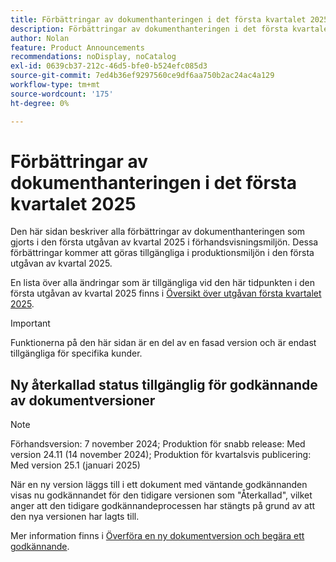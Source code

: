 ```yaml
---
title: Förbättringar av dokumenthanteringen i det första kvartalet 2025
description: Förbättringar av dokumenthanteringen i det första kvartalet 2025
author: Nolan
feature: Product Announcements
recommendations: noDisplay, noCatalog
exl-id: 0639cb37-212c-46d5-bfe0-b524efc085d3
source-git-commit: 7ed4b36ef9297560ce9df6aa750b2ac24ac4a129
workflow-type: tm+mt
source-wordcount: '175'
ht-degree: 0%

---
```


# Förbättringar av dokumenthanteringen i det första kvartalet 2025

Den här sidan beskriver alla förbättringar av dokumenthanteringen som gjorts i den första utgåvan av kvartal 2025 i förhandsvisningsmiljön. Dessa förbättringar kommer att göras tillgängliga i produktionsmiljön i den första utgåvan av kvartal 2025.

En lista över alla ändringar som är tillgängliga vid den här tidpunkten i den första utgåvan av kvartal 2025 finns i [Översikt över utgåvan första kvartalet 2025](/help/quicksilver/product-announcements/product-releases/25-q1-release-activity/25-q1-release-overview.md).

>[!IMPORTANT]
>
>Funktionerna på den här sidan är en del av en fasad version och är endast tillgängliga för specifika kunder.

## Ny återkallad status tillgänglig för godkännande av dokumentversioner

>[!NOTE]
>
>Förhandsversion: 7 november 2024; Produktion för snabb release: Med version 24.11 (14 november 2024); Produktion för kvartalsvis publicering: Med version 25.1 (januari 2025)

När en ny version läggs till i ett dokument med väntande godkännanden visas nu godkännandet för den tidigare versionen som &quot;Återkallad&quot;, vilket anger att den tidigare godkännandeprocessen har stängts på grund av att den nya versionen har lagts till.

Mer information finns i [Överföra en ny dokumentversion och begära ett godkännande](/help/quicksilver/review-and-approve-work/document-reviews-and-approvals/manage-document-approvals/upload-new-doc-version.md).
